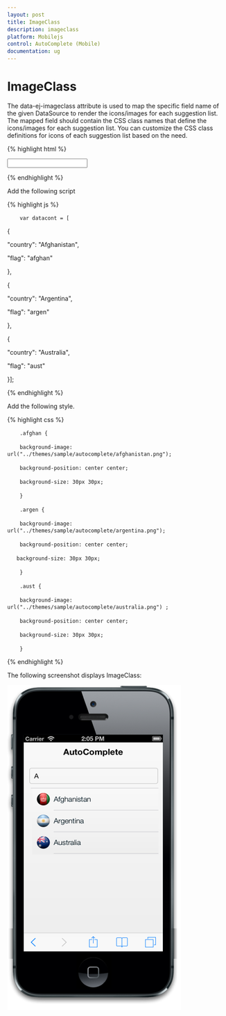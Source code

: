```yaml
---
layout: post
title: ImageClass
description: imageclass
platform: Mobilejs
control: AutoComplete (Mobile) 
documentation: ug
---
```


# ImageClass

The data-ej-imageclass attribute is used to map the specific field name of the given DataSource to render the icons/images for each suggestion list. The mapped field should contain the CSS class names that define the icons/images for each suggestion list. You can customize the CSS class definitions for icons of each suggestion list based on the need.

{% highlight html %}

<input id="autocomplete_sample" data-role="ejmautocomplete" data-ej-datasource="window.datacont" data-ej-fields-text="country" data-ej-imageclass="flag" />



{% endhighlight %}



Add the following script

{% highlight js %}

        var datacont = [

{

"country": "Afghanistan",

"flag": "afghan"

},



{

"country": "Argentina",

"flag": "argen"

},

{

"country": "Australia",

"flag": "aust"

}];



{% endhighlight %}



Add the following style.

{% highlight css %}

        .afghan {

        background-image: url("../themes/sample/autocomplete/afghanistan.png");

        background-position: center center;

        background-size: 30px 30px;

        }

        .argen {

        background-image: url("../themes/sample/autocomplete/argentina.png");

        background-position: center center;

       background-size: 30px 30px;

        }

        .aust {

        background-image: url("../themes/sample/autocomplete/australia.png") ;

        background-position: center center;

        background-size: 30px 30px;

        }



{% endhighlight %}



The following screenshot displays ImageClass:

![C:/Users/apoorvah.ramanathan/Desktop/1.png](Image-customization_images/Image-customization_img2.png)



